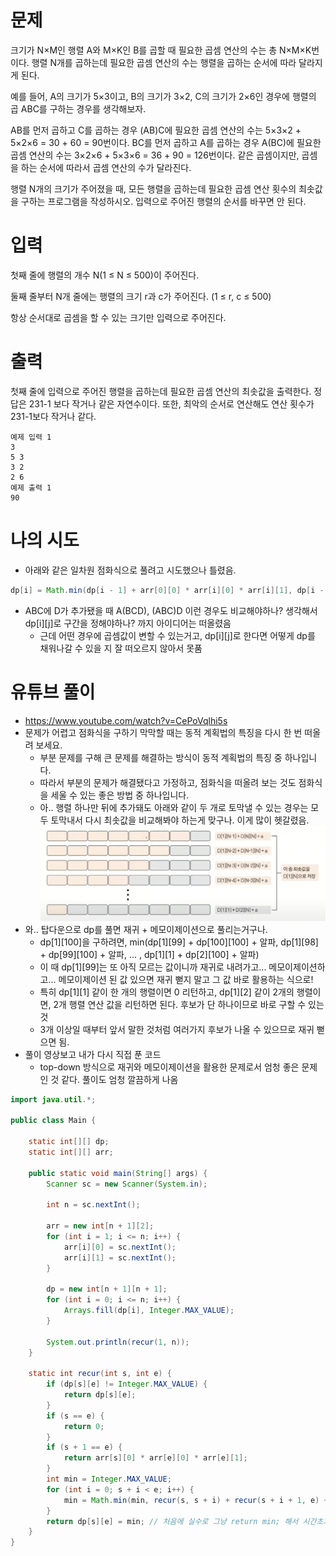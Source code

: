 # 문제
크기가 N×M인 행렬 A와 M×K인 B를 곱할 때 필요한 곱셈 연산의 수는 총 N×M×K번이다. 행렬 N개를 곱하는데 필요한 곱셈 연산의 수는 행렬을 곱하는 순서에 따라 달라지게 된다.

예를 들어, A의 크기가 5×3이고, B의 크기가 3×2, C의 크기가 2×6인 경우에 행렬의 곱 ABC를 구하는 경우를 생각해보자.

AB를 먼저 곱하고 C를 곱하는 경우 (AB)C에 필요한 곱셈 연산의 수는 5×3×2 + 5×2×6 = 30 + 60 = 90번이다.
BC를 먼저 곱하고 A를 곱하는 경우 A(BC)에 필요한 곱셈 연산의 수는 3×2×6 + 5×3×6 = 36 + 90 = 126번이다.
같은 곱셈이지만, 곱셈을 하는 순서에 따라서 곱셈 연산의 수가 달라진다.

행렬 N개의 크기가 주어졌을 때, 모든 행렬을 곱하는데 필요한 곱셈 연산 횟수의 최솟값을 구하는 프로그램을 작성하시오. 입력으로 주어진 행렬의 순서를 바꾸면 안 된다.

# 입력
첫째 줄에 행렬의 개수 N(1 ≤ N ≤ 500)이 주어진다.

둘째 줄부터 N개 줄에는 행렬의 크기 r과 c가 주어진다. (1 ≤ r, c ≤ 500)

항상 순서대로 곱셈을 할 수 있는 크기만 입력으로 주어진다.

# 출력
첫째 줄에 입력으로 주어진 행렬을 곱하는데 필요한 곱셈 연산의 최솟값을 출력한다. 정답은 231-1 보다 작거나 같은 자연수이다. 또한, 최악의 순서로 연산해도 연산 횟수가 231-1보다 작거나 같다.
```
예제 입력 1
3
5 3
3 2
2 6
예제 출력 1
90
```

# 나의 시도
- 아래와 같은 일차원 점화식으로 풀려고 시도했으나 틀렸음.
```java
dp[i] = Math.min(dp[i - 1] + arr[0][0] * arr[i][0] * arr[i][1], dp[i - 2] + arr[i - 1][0] * arr[i][0] * arr[i][1] + arr[0][0] * arr[i - 1][0] * arr[i][1]);
```
- ABC에 D가 추가됐을 때 A(BCD), (ABC)D 이런 경우도 비교해야하나? 생각해서 dp[i][j]로 구간을 정해야하나? 까지 아이디어는 떠올렸음
  - 근데 어떤 경우에 곱셈값이 변할 수 있는거고, dp[i][j]로 한다면 어떻게 dp를 채워나갈 수 있을 지 잘 떠오르지 않아서 못품

# 유튜브 풀이
- https://www.youtube.com/watch?v=CePoVqlhi5s
- 문제가 어렵고 점화식을 구하기 막막할 때는 동적 계획법의 특징을 다시 한 번 떠올려 보세요.
  - 부분 문제를 구해 큰 문제를 해결하는 방식이 동적 계획법의 특징 중 하나입니다.
  - 따라서 부분의 문제가 해결됐다고 가정하고, 점화식을 떠올려 보는 것도 점화식을 세울 수 있는 좋은 방법 중 하나입니다.
  - 아.. 행렬 하나만 뒤에 추가돼도 아래와 같이 두 개로 토막낼 수 있는 경우는 모두 토막내서 다시 최솟값을 비교해봐야 하는게 맞구나. 이게 많이 헷갈렸음.
![img.png](img.png)
- 와.. 탑다운으로 dp를 풀면 재귀 + 메모이제이션으로 풀리는거구나.
  - dp[1][100]을 구하려면, min(dp[1][99] + dp[100][100] + 알파, dp[1][98] + dp[99][100] + 알파, ... , dp[1][1] + dp[2][100] + 알파)
  - 이 때 dp[1][99]는 또 아직 모르는 값이니까 재귀로 내려가고... 메모이제이션하고... 메모이제이션 된 값 있으면 재귀 뻗지 말고 그 값 바로 활용하는 식으로!
  - 특히 dp[1][1] 같이 한 개의 행렬이면 0 리턴하고, dp[1][2] 같이 2개의 행렬이면, 2개 행렬 연산 값을 리턴하면 된다. 후보가 단 하나이므로 바로 구할 수 있는 것 
  - 3개 이상일 때부터 앞서 말한 것처럼 여러가지 후보가 나올 수 있으므로 재귀 뻗으면 됨.
- 풀이 영상보고 내가 다시 직접 푼 코드
  - top-down 방식으로 재귀와 메모이제이션을 활용한 문제로서 엄청 좋은 문제인 것 같다. 풀이도 엄청 깔끔하게 나옴
```java
import java.util.*;

public class Main {

    static int[][] dp;
    static int[][] arr;

    public static void main(String[] args) {
        Scanner sc = new Scanner(System.in);

        int n = sc.nextInt();

        arr = new int[n + 1][2];
        for (int i = 1; i <= n; i++) {
            arr[i][0] = sc.nextInt();
            arr[i][1] = sc.nextInt();
        }

        dp = new int[n + 1][n + 1];
        for (int i = 0; i <= n; i++) {
            Arrays.fill(dp[i], Integer.MAX_VALUE);
        }

        System.out.println(recur(1, n));
    }

    static int recur(int s, int e) {
        if (dp[s][e] != Integer.MAX_VALUE) {
            return dp[s][e];
        }
        if (s == e) {
            return 0;
        }
        if (s + 1 == e) {
            return arr[s][0] * arr[e][0] * arr[e][1];
        }
        int min = Integer.MAX_VALUE;
        for (int i = 0; s + i < e; i++) {
            min = Math.min(min, recur(s, s + i) + recur(s + i + 1, e) + arr[s][0] * arr[s + i][1] * arr[e][1]);
        }
        return dp[s][e] = min; // 처음에 실수로 그냥 return min; 해서 시간초과 났음
    }
}

```
